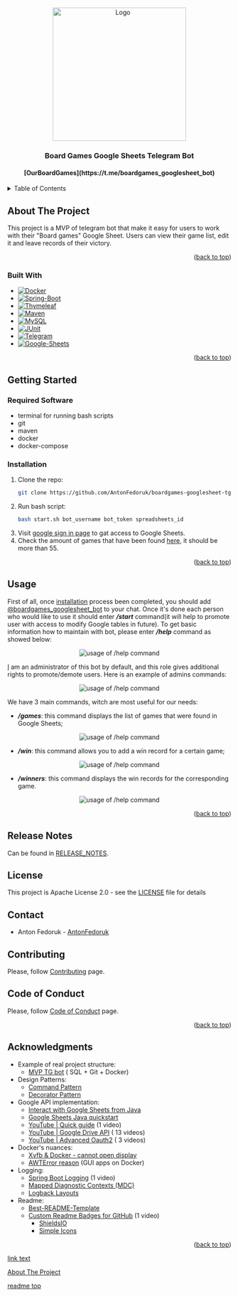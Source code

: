 <!-- back to top link -->
<a name="readme-top"></a>

<!-- PROJECT LOGO -->
<br />
<div align="center">
  <a href="https://github.com/AntonFedoruk/boardgames-googlesheet-tgbot">
    <img src="images/Logo.png" alt="Logo" width="300" height="300">
  </a>

<h3 align="center">Board Games Google Sheets Telegram Bot</h3>
<h4 align="center">[OurBoardGames](https://t.me/boardgames_googlesheet_bot)</h3>
</div>


<!-- TABLE OF CONTENTS -->
<details>
  <summary>Table of Contents</summary>
  <ol>
    <li>
      <a href="#about-the-project">About The Project</a>
      <ul>
        <li><a href="#built-with">Built With</a></li>
      </ul>
    </li>
    <li>
      <a href="#getting-started">Getting Started</a>
      <ul>
        <li><a href="#prerequisites">Required Software</a></li>
        <li><a href="#installation">Running</a></li>
      </ul>
    </li>
    <li><a href="#usage">Usage</a></li>
    <li><a href="#release-notes">Release Notes</a></li>
    <li><a href="#contributing">Contributing</a></li>
    <li><a href="#license">License</a></li>
    <li><a href="#contact">Contact</a></li>
    <li><a href="#acknowledgments">Acknowledgments</a></li>
  </ol>
</details>


<!-- ABOUT THE PROJECT -->
## About The Project
This project is a MVP of telegram bot that make it easy for users to work with their "Board games" Google Sheet.
Users can view their game list, edit it and leave records of their victory.
<p align="right">(<a href="#readme-top">back to top</a>)</p>


<!-- BUILT WITH -->
### Built With
* [![Docker][Docker]][Docker-url]
* [![Spring-Boot][Spring-Boot]][Spring-Boot-url]
* [![Thymeleaf][Thymeleaf]][Thymeleaf-url]
* [![Maven][Maven]][Maven-url]
* [![MySQL][MySQL]][MySQL-url]
* [![JUnit][JUnit]][JUnit-url]
* [![Telegram][Telegram]][Telegram-url]
* [![Google-Sheets][Google-Sheets]][Google-Sheets-url]

<p align="right">(<a href="#readme-top">back to top</a>)</p>



<!-- GETTING STARTED -->
## Getting Started
### Required Software
* terminal for running bash scripts
* git
* maven
* docker
* docker-compose

### Installation
1. Clone the repo:
   ```sh
   git clone https://github.com/AntonFedoruk/boardgames-googlesheet-tgbot.git
   ```
2. Run bash script:
   ```sh
   bash start.sh bot_username bot_token spreadsheets_id
   ```
3. Visit [google sign in page](http://localhost:8090/googlesignin) to gat access to Google Sheets.
4. Check the amount of games that have been found [here](http://localhost:8090/games), it should be more than 55.

<p align="right">(<a href="#readme-top">back to top</a>)</p>


<!-- USAGE EXAMPLES -->
## Usage

First of all, once <a href="#installation">installation</a> process been completed, you should add
[@boardgames_googlesheet_bot](https://t.me/boardgames_googlesheet_bot) to your chat. Once it's done each person who
would like to use it should enter <i><b>/start</b></i> command(it will help to promote user with access to modify Google
tables
in future). To get basic information how to maintain with bot, please enter <i><b>/help</b></i> command as showed below:
<div align="center">
    <img src="images/HelpCommand.png" alt="usage of /help command">
</div>

[I](https://t.me/antonfedoruk) am an administrator of this bot by default, and this role gives additional rights to 
promote/demote users. Here is an example of admins commands:
<div align="center">
    <img src="images/AdminHelpCommand.png" alt="usage of /help command">
</div>

We have 3 main commands, witch are most useful for our needs:
* <i><b>/games</i></b>: this command displays the list of games that were found in Google Sheets;
<div align="center">
    <img src="images/GamesCommand.png" alt="usage of /help command">
</div>

* <i><b>/win</i></b>: this command allows you to add a win record for a certain game;
<div align="center">
    <img src="images/WinCommand_example.png" alt="usage of /help command">
</div>

* <i><b>/winners</i></b>: this command displays the win records for the corresponding game.
<div align="center">
    <img src="images/WinnersCommand_example.png" alt="usage of /help command">
</div>
<p align="right">(<a href="#readme-top">back to top</a>)</p>


<!-- RELEASE NOTES -->
## Release Notes
Can be found in [RELEASE_NOTES](RELEASE_NOTES.md).


<!-- License -->
## License
This project is Apache License 2.0 - see the [LICENSE](LICENSE) file for details


<!-- Contact -->
## Contact
* Anton Fedoruk - [AntonFedoruk](https://github.com/AntonFedoruk)


<!-- CONTRIBUTING -->
## Contributing
Please, follow [Contributing](CONTRIBUTING.md) page.


<!-- CODE OF CONDUCT -->
## Code of Conduct
Please, follow [Code of Conduct](CODE_OF_CONDUCT.md) page.
<p align="right">(<a href="#readme-top">back to top</a>)</p>


<!-- ACKNOWLEDGMENTS -->

## Acknowledgments
* Example of real project structure:
    * [MVP TG bot](https://javarush.com/groups/posts/2935-java-proekt-ot-a-do-ja-pishem-realjhnihy-proekt-dlja-portfolio#articles) (
      SQL + Git + Docker)
* Design Patterns:
    * [Command Pattern](https://refactoring.guru/design-patterns/command)
    * [Decorator Pattern](https://refactoring.guru/design-patterns/decorator)
* Google API implementation:
    * [Interact with Google Sheets from Java](https://www.baeldung.com/google-sheets-java-client)
    * [Google Sheets Java quickstart](https://developers.google.com/sheets/api/quickstart/java)
    * [YouTube | Quick guide](https://www.youtube.com/watch?v=8yJrQk9ShPg) (1 video)
    * [YouTube | Google Drive API](https://www.youtube.com/watch?v=meoW_DG_QJE&list=PL6staZz89fj_sEJkcwATwSjKTENIkMCAl) (
      13 videos)
    * [YouTube | Advanced Oauth2](https://www.youtube.com/watch?v=n4eV7NH-p-I&list=PLSvyRHmxcfepRR2McW4vbxt-gHeC6KuVy) (
      3 videos)
* Docker's nuances:
    * [Xvfb & Docker - cannot open display](https://stackoverflow.com/questions/32151043/xvfb-docker-cannot-open-display)
    * [AWTError reason](https://medium.com/@pigiuz/hw-accelerated-gui-apps-on-docker-7fd424fe813e) (GUI apps on Docker)
* Logging:
    * [Spring Boot Logging](https://www.youtube.com/watch?v=8AN58dHzkz4) (1 video)
    * [Mapped Diagnostic Contexts (MDC)](https://logback.qos.ch/manual/mdc.html)
    * [Logback Layouts](https://logback.qos.ch/manual/layouts.html)
* Readme:
    * [Best-README-Template](https://github.com/othneildrew/Best-README-Template)
    * [Custom Readme Badges for GitHub](https://www.youtube.com/watch?v=qw3nRdcpZHw) (1 video)
        * [ShieldsIO](https://shields.io/)
        * [Simple Icons](https://simpleicons.org/?q=docker)

<p align="right">(<a href="#readme-top">back to top</a>)</p>


<!-- MARKDOWN LINKS & IMAGES -->
<!-- https://www.markdownguide.org/basic-syntax/#reference-style-links -->
[Docker]: https://img.shields.io/badge/Docker-2496ED?style=for-the-badge&logo=docker&logoColor=white
[Docker-url]: https://www.docker.com/
[Spring-Boot]: https://img.shields.io/badge/Spring_Boot-6DB33F?style=for-the-badge&logo=spring-boot&logoColor=white
[Spring-Boot-url]: https://spring.io/projects/spring-boot
[Thymeleaf]: https://img.shields.io/badge/Thymeleaf-005F0F?style=for-the-badge&logo=thymeleaf&logoColor=white
[Thymeleaf-url]: https://www.thymeleaf.org/
[Maven]: https://img.shields.io/badge/Maven-C71A36?style=for-the-badge&logo=apache-maven&logoColor=white
[Maven-url]: https://maven.apache.org/
[MySQL]: https://img.shields.io/badge/MySQL-4479A1?style=for-the-badge&logo=mysql&logoColor=white
[MySQL-url]: https://www.mysql.com/
[JUnit]: https://img.shields.io/badge/JUnit-25A162?style=for-the-badge&logo=junit5&logoColor=white
[JUnit-url]: https://junit.org/junit5/
[Telegram]: https://img.shields.io/badge/Telegram-API-26A5E4?style=for-the-badge&logo=telegram&logoColor=white
[Telegram-url]: https://core.telegram.org/bots/api
[Google-Sheets]: https://img.shields.io/badge/Google_Sheets-API-34A853?style=for-the-badge&logo=googlesheets&logoColor=white
[Google-Sheets-url]: https://developers.google.com/sheets/api/quickstart/java

[link text](#readme-top)

<a href="#about-the-project">About The Project</a>

<a href="#readme-top">readme top</a>